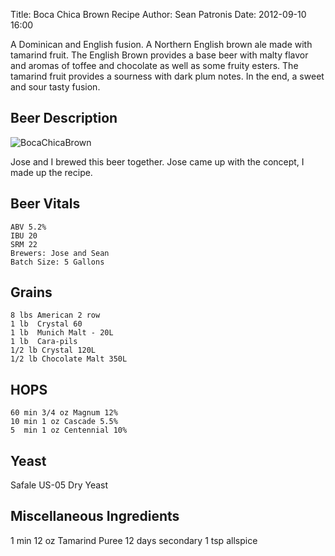 Title: Boca Chica Brown Recipe
Author: Sean Patronis
Date: 2012-09-10 16:00


A Dominican and English fusion.  A Northern English brown ale made with tamarind fruit.  The English Brown provides a base beer with malty flavor and aromas of toffee and chocolate as well as some fruity esters.  The tamarind fruit provides a sourness with dark plum notes.  In the end, a sweet and sour tasty fusion. 

## Beer Description
![BocaChicaBrown](http://pintsforpaws.org/files/3813/3788/9261/bocachicabrown.png)

Jose and I brewed this beer together.  Jose came up with the concept, I made up the recipe.

## Beer Vitals

    ABV 5.2%
    IBU 20
    SRM 22
    Brewers: Jose and Sean
    Batch Size: 5 Gallons

## Grains
    8 lbs American 2 row
    1 lb  Crystal 60
    1 lb  Munich Malt - 20L
    1 lb  Cara-pils
    1/2 lb Crystal 120L
    1/2 lb Chocolate Malt 350L

## HOPS
    60 min 3/4 oz Magnum 12%
    10 min 1 oz Cascade 5.5%
    5  min 1 oz Centennial 10%

## Yeast
Safale US-05 Dry Yeast 

## Miscellaneous Ingredients 
1 min 12 oz Tamarind Puree 
12 days secondary 1 tsp allspice



